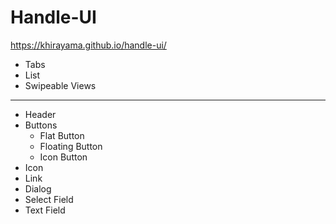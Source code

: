 # Handle-UI

https://khirayama.github.io/handle-ui/

- Tabs
- List
- Swipeable Views

- - -

- Header
- Buttons
  - Flat Button
  - Floating Button
  - Icon Button
- Icon
- Link
- Dialog
- Select Field
- Text Field
